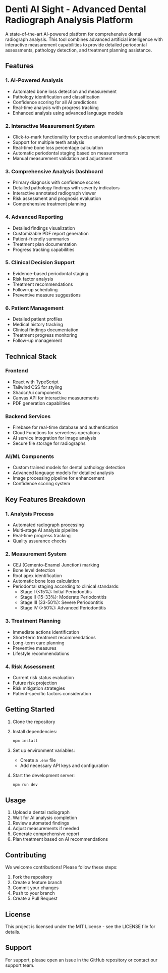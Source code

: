 # Denti AI Sight - Advanced Dental Radiograph Analysis Platform

A state-of-the-art AI-powered platform for comprehensive dental radiograph analysis. This tool combines advanced artificial intelligence with interactive measurement capabilities to provide detailed periodontal assessments, pathology detection, and treatment planning assistance.

## Features

### 1. AI-Powered Analysis
- Automated bone loss detection and measurement
- Pathology identification and classification
- Confidence scoring for all AI predictions
- Real-time analysis with progress tracking
- Enhanced analysis using advanced language models

### 2. Interactive Measurement System
- Click-to-mark functionality for precise anatomical landmark placement
- Support for multiple teeth analysis
- Real-time bone loss percentage calculation
- Automatic periodontal staging based on measurements
- Manual measurement validation and adjustment

### 3. Comprehensive Analysis Dashboard
- Primary diagnosis with confidence scores
- Detailed pathology findings with severity indicators
- Interactive annotated radiograph viewer
- Risk assessment and prognosis evaluation
- Comprehensive treatment planning

### 4. Advanced Reporting
- Detailed findings visualization
- Customizable PDF report generation
- Patient-friendly summaries
- Treatment plan documentation
- Progress tracking capabilities

### 5. Clinical Decision Support
- Evidence-based periodontal staging
- Risk factor analysis
- Treatment recommendations
- Follow-up scheduling
- Preventive measure suggestions

### 6. Patient Management
- Detailed patient profiles
- Medical history tracking
- Clinical findings documentation
- Treatment progress monitoring
- Follow-up management

## Technical Stack

### Frontend
- React with TypeScript
- Tailwind CSS for styling
- Shadcn/ui components
- Canvas API for interactive measurements
- PDF generation capabilities

### Backend Services
- Firebase for real-time database and authentication
- Cloud Functions for serverless operations
- AI service integration for image analysis
- Secure file storage for radiographs

### AI/ML Components
- Custom trained models for dental pathology detection
- Advanced language models for detailed analysis
- Image processing pipeline for enhancement
- Confidence scoring system

## Key Features Breakdown

### 1. Analysis Process
- Automated radiograph processing
- Multi-stage AI analysis pipeline
- Real-time progress tracking
- Quality assurance checks

### 2. Measurement System
- CEJ (Cemento-Enamel Junction) marking
- Bone level detection
- Root apex identification
- Automatic bone loss calculation
- Periodontal staging according to clinical standards:
  - Stage I (<15%): Initial Periodontitis
  - Stage II (15-33%): Moderate Periodontitis
  - Stage III (33-50%): Severe Periodontitis
  - Stage IV (>50%): Advanced Periodontitis

### 3. Treatment Planning
- Immediate actions identification
- Short-term treatment recommendations
- Long-term care planning
- Preventive measures
- Lifestyle recommendations

### 4. Risk Assessment
- Current risk status evaluation
- Future risk projection
- Risk mitigation strategies
- Patient-specific factors consideration

## Getting Started

1. Clone the repository
2. Install dependencies:
   ```bash
   npm install
   ```
3. Set up environment variables:
   - Create a `.env` file
   - Add necessary API keys and configuration

4. Start the development server:
   ```bash
   npm run dev
   ```

## Usage

1. Upload a dental radiograph
2. Wait for AI analysis completion
3. Review automated findings
4. Adjust measurements if needed
5. Generate comprehensive report
6. Plan treatment based on AI recommendations

## Contributing

We welcome contributions! Please follow these steps:

1. Fork the repository
2. Create a feature branch
3. Commit your changes
4. Push to your branch
5. Create a Pull Request

## License

This project is licensed under the MIT License - see the LICENSE file for details.

## Support

For support, please open an issue in the GitHub repository or contact our support team.
